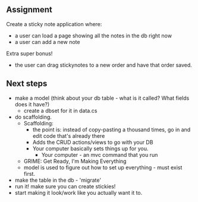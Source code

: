 ## Assignment
Create a sticky note application where:
* a user can load a page showing all the notes in the db right now
* a user can add a new note

Extra super bonus!
* the user can drag stickynotes to a new order and have that order saved.

## Next steps
* make a model (think about your db table - what is it called? What fields does it have?)
    * create a dbset for it in data.cs
* do scaffolding.
    * Scaffolding:
        * the point is: instead of copy-pasting a thousand times, go in and edit code that's already there
        * Adds the CRUD actions/views to go with your DB
        * Your computer basically sets things up for you.
            * Your computer - an mvc command that you run
    * GRIME: Get Ready, I'm Making Everything
    * model is used to figure out how to set up everything - must exist first.
* make the table in the db - 'migrate'
* run it! make sure you can create stickies!
* start making it look/work like you actually want it to.